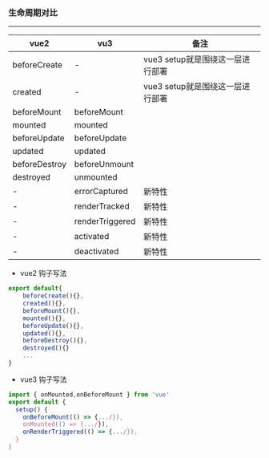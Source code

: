 ### 生命周期对比
---

| vue2          | vu3             | 备注                             |
| ------------- | --------------- | -------------------------------- |
| beforeCreate  | -               | vue3 setup就是围绕这一层进行部署 |
| created       | -               | vue3 setup就是围绕这一层进行部署 |
| beforeMount   | beforeMount     |                                  |
| mounted       | mounted         |                                  |
| beforeUpdate  | beforeUpdate    |                                  |
| updated       | updated         |                                  |
| beforeDestroy | beforeUnmount   |                                  |
| destroyed     | unmounted       |                                  |
| -             | errorCaptured   | 新特性                           |
| -             | renderTracked   | 新特性                           |
| -             | renderTriggered | 新特性                           |
| -             | activated       | 新特性                           |
| -             | deactivated     | 新特性                           |


- vue2 钩子写法
```js
export default{
    beforeCreate(){},
    created(){},
    beforeMount(){},
    mounted(){},
    beforeUpdate(){},
    updated(){},
    beforeDestroy(){},
    destroyed(){}
    ...
}

```


- vue3 钩子写法
```js
import { onMounted,onBeforeMount } from 'vue'
export default {
  setup() {
    onBeforeMount(() => {.../}),
    onMounted(() => {.../}),
    onRenderTriggered(() => {.../}),
  }
}
```



### 